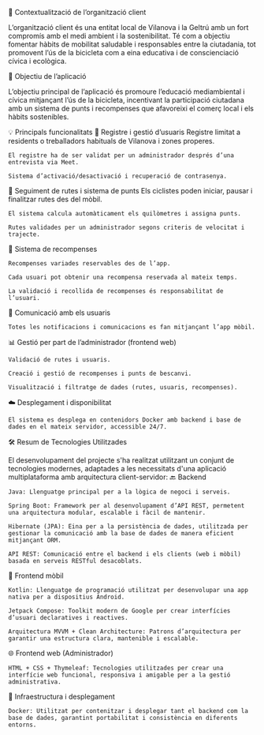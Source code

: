 🏢 Contextualització de l’organització client

L’organització client és una entitat local de Vilanova i la Geltrú amb un fort compromís amb el medi ambient i la sostenibilitat. Té com a objectiu fomentar hàbits de mobilitat saludable i responsables entre la ciutadania, tot promovent l’ús de la bicicleta com a eina educativa i de conscienciació cívica i ecològica.

🎯 Objectiu de l’aplicació

L’objectiu principal de l’aplicació és promoure l’educació mediambiental i cívica mitjançant l’ús de la bicicleta, incentivant la participació ciutadana amb un sistema de punts i recompenses que afavoreixi el comerç local i els hàbits sostenibles.

💡 Principals funcionalitats
🔐 Registre i gestió d’usuaris
    Registre limitat a residents o treballadors habituals de Vilanova i zones properes.

    El registre ha de ser validat per un administrador després d’una entrevista via Meet.

    Sistema d’activació/desactivació i recuperació de contrasenya.

🚴 Seguiment de rutes i sistema de punts
    Els ciclistes poden iniciar, pausar i finalitzar rutes des del mòbil.

    El sistema calcula automàticament els quilòmetres i assigna punts.

    Rutes validades per un administrador segons criteris de velocitat i trajecte.

🎁 Sistema de recompenses

    Recompenses variades reservables des de l’app.

    Cada usuari pot obtenir una recompensa reservada al mateix temps.

    La validació i recollida de recompenses és responsabilitat de l’usuari.

📱 Comunicació amb els usuaris

    Totes les notificacions i comunicacions es fan mitjançant l’app mòbil.

📊 Gestió per part de l’administrador (frontend web)

    Validació de rutes i usuaris.

    Creació i gestió de recompenses i punts de bescanvi.

    Visualització i filtratge de dades (rutes, usuaris, recompenses).

☁️ Desplegament i disponibilitat

    El sistema es desplega en contenidors Docker amb backend i base de dades en el mateix servidor, accessible 24/7.


🛠️ Resum de Tecnologies Utilitzades

El desenvolupament del projecte s'ha realitzat utilitzant un conjunt de tecnologies modernes, adaptades a les necessitats d'una aplicació multiplataforma amb arquitectura client-servidor:
🔙 Backend

    Java: Llenguatge principal per a la lògica de negoci i serveis.

    Spring Boot: Framework per al desenvolupament d’API REST, permetent una arquitectura modular, escalable i fàcil de mantenir.

    Hibernate (JPA): Eina per a la persistència de dades, utilitzada per gestionar la comunicació amb la base de dades de manera eficient mitjançant ORM.

    API REST: Comunicació entre el backend i els clients (web i mòbil) basada en serveis RESTful desacoblats.

📱 Frontend mòbil

    Kotlin: Llenguatge de programació utilitzat per desenvolupar una app nativa per a dispositius Android.

    Jetpack Compose: Toolkit modern de Google per crear interfícies d’usuari declaratives i reactives.

    Arquitectura MVVM + Clean Architecture: Patrons d’arquitectura per garantir una estructura clara, mantenible i escalable.


🌐 Frontend web (Administrador)

    HTML + CSS + Thymeleaf: Tecnologies utilitzades per crear una interfície web funcional, responsiva i amigable per a la gestió administrativa.

🐳 Infraestructura i desplegament

    Docker: Utilitzat per contenitzar i desplegar tant el backend com la base de dades, garantint portabilitat i consistència en diferents entorns.
